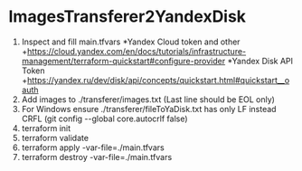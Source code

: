# ImagesTransferer2YandexDisk 
1. Inspect and fill main.tfvars
	*Yandex Cloud token and other
		+https://cloud.yandex.com/en/docs/tutorials/infrastructure-management/terraform-quickstart#configure-provider
	*Yandex Disk API Token
		+https://yandex.ru/dev/disk/api/concepts/quickstart.html#quickstart__oauth
2. Add images to ./transferer/images.txt (Last line should be EOL only)
3. For Windows ensure ./transferer/fileToYaDisk.txt has only LF instead CRFL (git config --global core.autocrlf false)
4. terraform init
3. terraform validate
4. terraform apply -var-file=./main.tfvars
5. terraform destroy -var-file=./main.tfvars